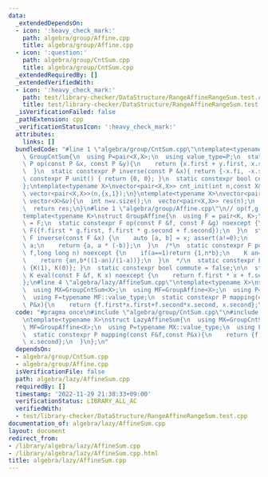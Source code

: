 ```yaml
---
data:
  _extendedDependsOn:
  - icon: ':heavy_check_mark:'
    path: algebra/group/Affine.cpp
    title: algebra/group/Affine.cpp
  - icon: ':question:'
    path: algebra/group/CntSum.cpp
    title: algebra/group/CntSum.cpp
  _extendedRequiredBy: []
  _extendedVerifiedWith:
  - icon: ':heavy_check_mark:'
    path: test/library-checker/DataStructure/RangeAffineRangeSum.test.cpp
    title: test/library-checker/DataStructure/RangeAffineRangeSum.test.cpp
  _isVerificationFailed: false
  _pathExtension: cpp
  _verificationStatusIcon: ':heavy_check_mark:'
  attributes:
    links: []
  bundledCode: "#line 1 \"algebra/group/CntSum.cpp\"\ntemplate<typename X>\nstruct\
    \ GroupCntSum{\n  using P=pair<X,X>;\n  using value_type=P;\n  static constexpr\
    \ P op(const P &x, const P &y){\n    return {x.first + y.first, x.second + y.second};\n\
    \  }\n  static constexpr P inverse(const P &x){ return {-x.fi, -x.se}; }\n  static\
    \ constexpr P unit() { return {0, 0}; }\n  static constexpr bool commute = true;\n\
    };\ntemplate<typename X>\nvector<pair<X,X>> cnt_init(int n,const X&x){\n  return\
    \ vector<pair<X,X>>(n,{x,1});\n}\ntemplate<typename X>\nvector<pair<X,X>> cnt_init(const\
    \ vector<X>&v){\n  int n=v.size();\n  vector<pair<X,X>> res(n);\n  for(int i=0;i<n;i++)res[i]={v[i],1};\n\
    \  return res;\n}\n#line 1 \"algebra/group/Affine.cpp\"\n// op(f,g) = f(g(x))\n\
    template<typename K>\nstruct GroupAffine{\n  using F = pair<K, K>;\n  using value_type\
    \ = F;\n  static constexpr F op(const F &f, const F &g) noexcept {\n    return\
    \ F({f.first * g.first, f.first * g.second + f.second});\n  }\n  static constexpr\
    \ F inverse(const F &x) {\n    auto [a, b] = x; assert(a!=0);\n    a = K(1) /\
    \ a;\n    return {a, a * (-b)};\n  }\n  /*\n  static constexpr F power(const F&\
    \ f,long long n) noexcept {\n    if(a==1)return {1,n*b};\n    K an=power(a,n);\n\
    \    return {an,b*((1-an)/(1-a))};\n  }\n  */\n  static constexpr F unit() { return\
    \ {K(1), K(0)}; }\n  static constexpr bool commute = false;\n\n  static constexpr\
    \ K eval(const F &f, K x) noexcept {\n    return f.first * x + f.second;\n  }\n\
    };\n#line 4 \"algebra/lazy/AffineSum.cpp\"\ntemplate<typename X>\nstruct LazyAffineSum{\n\
    \  using MX=GroupCntSum<X>;\n  using MF=GroupAffine<X>;\n  using P=typename MX::value_type;\n\
    \  using F=typename MF::value_type;\n  static constexpr P mapping(const F&f,const\
    \ P&x){\n    return {f.first*x.first+f.second*x.second, x.second};\n  }\n};\n"
  code: "#pragma once\n#include \"algebra/group/CntSum.cpp\"\n#include \"algebra/group/Affine.cpp\"\
    \ntemplate<typename X>\nstruct LazyAffineSum{\n  using MX=GroupCntSum<X>;\n  using\
    \ MF=GroupAffine<X>;\n  using P=typename MX::value_type;\n  using F=typename MF::value_type;\n\
    \  static constexpr P mapping(const F&f,const P&x){\n    return {f.first*x.first+f.second*x.second,\
    \ x.second};\n  }\n};\n"
  dependsOn:
  - algebra/group/CntSum.cpp
  - algebra/group/Affine.cpp
  isVerificationFile: false
  path: algebra/lazy/AffineSum.cpp
  requiredBy: []
  timestamp: '2022-11-29 21:38:33+09:00'
  verificationStatus: LIBRARY_ALL_AC
  verifiedWith:
  - test/library-checker/DataStructure/RangeAffineRangeSum.test.cpp
documentation_of: algebra/lazy/AffineSum.cpp
layout: document
redirect_from:
- /library/algebra/lazy/AffineSum.cpp
- /library/algebra/lazy/AffineSum.cpp.html
title: algebra/lazy/AffineSum.cpp
---
```

